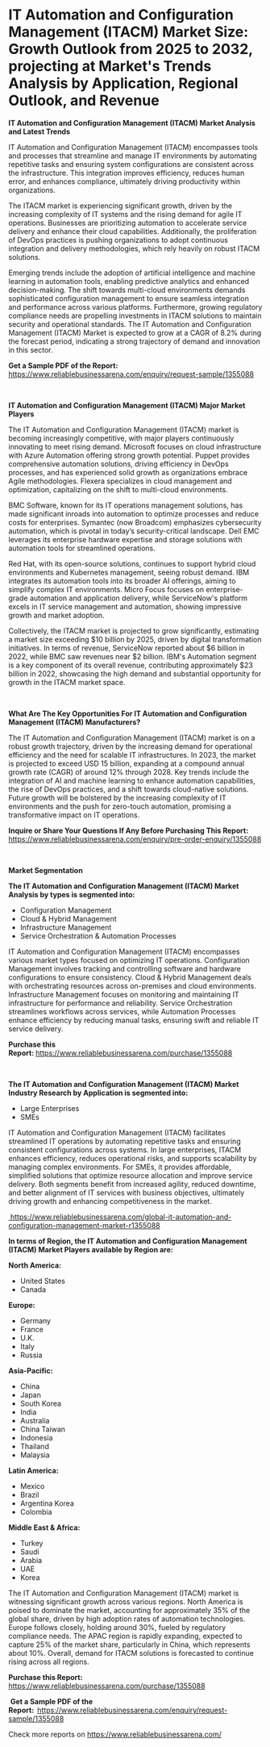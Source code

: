 <p><h1>IT Automation and Configuration Management (ITACM) Market Size: Growth Outlook from 2025 to 2032, projecting at Market's Trends Analysis by Application, Regional Outlook, and Revenue</h1></p><p><strong>IT Automation and Configuration Management (ITACM) Market Analysis and Latest Trends</strong></p>
<p><p>IT Automation and Configuration Management (ITACM) encompasses tools and processes that streamline and manage IT environments by automating repetitive tasks and ensuring system configurations are consistent across the infrastructure. This integration improves efficiency, reduces human error, and enhances compliance, ultimately driving productivity within organizations.</p><p>The ITACM market is experiencing significant growth, driven by the increasing complexity of IT systems and the rising demand for agile IT operations. Businesses are prioritizing automation to accelerate service delivery and enhance their cloud capabilities. Additionally, the proliferation of DevOps practices is pushing organizations to adopt continuous integration and delivery methodologies, which rely heavily on robust ITACM solutions.</p><p>Emerging trends include the adoption of artificial intelligence and machine learning in automation tools, enabling predictive analytics and enhanced decision-making. The shift towards multi-cloud environments demands sophisticated configuration management to ensure seamless integration and performance across various platforms. Furthermore, growing regulatory compliance needs are propelling investments in ITACM solutions to maintain security and operational standards. The IT Automation and Configuration Management (ITACM) Market is expected to grow at a CAGR of 8.2% during the forecast period, indicating a strong trajectory of demand and innovation in this sector.</p></p>
<p><strong>Get a Sample PDF of the Report:&nbsp;</strong> <a href="https://www.reliablebusinessarena.com/enquiry/request-sample/1355088?utm_campaign=3368&utm_medium=2&utm_source=Github&utm_content=ia&utm_term=11032025&utm_id=it-automation-and-configuration-management-itacm">https://www.reliablebusinessarena.com/enquiry/request-sample/1355088</a></p>
<p>&nbsp;</p>
<p><strong>IT Automation and Configuration Management (ITACM) Major Market Players</strong></p>
<p><p>The IT Automation and Configuration Management (ITACM) market is becoming increasingly competitive, with major players continuously innovating to meet rising demand. Microsoft focuses on cloud infrastructure with Azure Automation offering strong growth potential. Puppet provides comprehensive automation solutions, driving efficiency in DevOps processes, and has experienced solid growth as organizations embrace Agile methodologies. Flexera specializes in cloud management and optimization, capitalizing on the shift to multi-cloud environments.</p><p>BMC Software, known for its IT operations management solutions, has made significant inroads into automation to optimize processes and reduce costs for enterprises. Symantec (now Broadcom) emphasizes cybersecurity automation, which is pivotal in today’s security-critical landscape. Dell EMC leverages its enterprise hardware expertise and storage solutions with automation tools for streamlined operations.</p><p>Red Hat, with its open-source solutions, continues to support hybrid cloud environments and Kubernetes management, seeing robust demand. IBM integrates its automation tools into its broader AI offerings, aiming to simplify complex IT environments. Micro Focus focuses on enterprise-grade automation and application delivery, while ServiceNow's platform excels in IT service management and automation, showing impressive growth and market adoption.</p><p>Collectively, the ITACM market is projected to grow significantly, estimating a market size exceeding $10 billion by 2025, driven by digital transformation initiatives. In terms of revenue, ServiceNow reported about $6 billion in 2022, while BMC saw revenues near $2 billion. IBM's Automation segment is a key component of its overall revenue, contributing approximately $23 billion in 2022, showcasing the high demand and substantial opportunity for growth in the ITACM market space.</p></p>
<p>&nbsp;</p>
<p><strong>What Are The Key Opportunities For IT Automation and Configuration Management (ITACM) Manufacturers?</strong></p>
<p><p>The IT Automation and Configuration Management (ITACM) market is on a robust growth trajectory, driven by the increasing demand for operational efficiency and the need for scalable IT infrastructures. In 2023, the market is projected to exceed USD 15 billion, expanding at a compound annual growth rate (CAGR) of around 12% through 2028. Key trends include the integration of AI and machine learning to enhance automation capabilities, the rise of DevOps practices, and a shift towards cloud-native solutions. Future growth will be bolstered by the increasing complexity of IT environments and the push for zero-touch automation, promising a transformative impact on IT operations.</p></p>
<p><strong>Inquire or Share Your Questions If Any Before Purchasing This Report:</strong> <a href="https://www.reliablebusinessarena.com/enquiry/pre-order-enquiry/1355088?utm_campaign=3368&utm_medium=2&utm_source=Github&utm_content=ia&utm_term=11032025&utm_id=it-automation-and-configuration-management-itacm">https://www.reliablebusinessarena.com/enquiry/pre-order-enquiry/1355088</a></p>
<p>&nbsp;</p>
<p><strong>Market Segmentation</strong></p>
<p><strong>The IT Automation and Configuration Management (ITACM) Market Analysis by types is segmented into:</strong></p>
<p><ul><li>Configuration Management</li><li>Cloud & Hybrid Management</li><li>Infrastructure Management</li><li>Service Orchestration & Automation Processes</li></ul></p>
<p><p>IT Automation and Configuration Management (ITACM) encompasses various market types focused on optimizing IT operations. Configuration Management involves tracking and controlling software and hardware configurations to ensure consistency. Cloud & Hybrid Management deals with orchestrating resources across on-premises and cloud environments. Infrastructure Management focuses on monitoring and maintaining IT infrastructure for performance and reliability. Service Orchestration streamlines workflows across services, while Automation Processes enhance efficiency by reducing manual tasks, ensuring swift and reliable IT service delivery.</p></p>
<p><strong>Purchase this Report:&nbsp;</strong><a href="https://www.reliablebusinessarena.com/purchase/1355088?utm_campaign=3368&utm_medium=2&utm_source=Github&utm_content=ia&utm_term=11032025&utm_id=it-automation-and-configuration-management-itacm">https://www.reliablebusinessarena.com/purchase/1355088</a></p>
<p>&nbsp;</p>
<p><strong>The IT Automation and Configuration Management (ITACM) Market Industry Research by Application is segmented into:</strong></p>
<p><ul><li>Large Enterprises</li><li>SMEs</li></ul></p>
<p><p>IT Automation and Configuration Management (ITACM) facilitates streamlined IT operations by automating repetitive tasks and ensuring consistent configurations across systems. In large enterprises, ITACM enhances efficiency, reduces operational risks, and supports scalability by managing complex environments. For SMEs, it provides affordable, simplified solutions that optimize resource allocation and improve service delivery. Both segments benefit from increased agility, reduced downtime, and better alignment of IT services with business objectives, ultimately driving growth and enhancing competitiveness in the market.</p></p>
<p><a href="https://www.reliablebusinessarena.com/global-it-automation-and-configuration-management-market-r1355088?utm_campaign=3368&utm_medium=2&utm_source=Github&utm_content=ia&utm_term=11032025&utm_id=it-automation-and-configuration-management-itacm">&nbsp;https://www.reliablebusinessarena.com/global-it-automation-and-configuration-management-market-r1355088</a></p>
<p><strong>In terms of Region, the IT Automation and Configuration Management (ITACM) Market Players available by Region are:</strong></p>
<p>
    <p> <strong> North America: </strong>
        <ul>
            <li>United States</li>
            <li>Canada</li>
        </ul>
        </p> 
    <p> <strong> Europe: </strong>
        <ul>
            <li>Germany</li>
            <li>France</li>
            <li>U.K.</li>
            <li>Italy</li>
            <li>Russia</li>
        </ul>
        </p> 
    <p> <strong> Asia-Pacific: </strong>
        <ul>
            <li>China</li>
            <li>Japan</li>
            <li>South Korea</li>
            <li>India</li>
            <li>Australia</li>
            <li>China Taiwan</li>
            <li>Indonesia</li>
            <li>Thailand</li>
            <li>Malaysia</li>
        </ul>
        </p> 
    <p> <strong> Latin America: </strong>
        <ul>
            <li>Mexico</li>
            <li>Brazil</li>
            <li>Argentina Korea</li>
            <li>Colombia</li>
        </ul>
        </p> 
    <p> <strong> Middle East & Africa: </strong>
        <ul>
            <li>Turkey</li>
            <li>Saudi</li>
            <li>Arabia</li>
            <li>UAE</li>
            <li>Korea</li>
        </ul>
    </p>
    </p>
<p><p>The IT Automation and Configuration Management (ITACM) market is witnessing significant growth across various regions. North America is poised to dominate the market, accounting for approximately 35% of the global share, driven by high adoption rates of automation technologies. Europe follows closely, holding around 30%, fueled by regulatory compliance needs. The APAC region is rapidly expanding, expected to capture 25% of the market share, particularly in China, which represents about 10%. Overall, demand for ITACM solutions is forecasted to continue rising across all regions.</p></p>
<p><strong>Purchase this Report: </strong><a href="https://www.reliablebusinessarena.com/purchase/1355088?utm_campaign=3368&utm_medium=2&utm_source=Github&utm_content=ia&utm_term=11032025&utm_id=it-automation-and-configuration-management-itacm">https://www.reliablebusinessarena.com/purchase/1355088</a></p>
<p>&nbsp;<strong>Get a Sample PDF of the Report:&nbsp;&nbsp;</strong><a href="https://www.reliablebusinessarena.com/enquiry/request-sample/1355088?utm_campaign=3368&utm_medium=2&utm_source=Github&utm_content=ia&utm_term=11032025&utm_id=it-automation-and-configuration-management-itacm">https://www.reliablebusinessarena.com/enquiry/request-sample/1355088</a></p>
<p><strong></strong></p>
<p>Check more reports on <a href="https://www.reliablebusinessarena.com/?utm_campaign=3368&utm_medium=2&utm_source=Github&utm_content=ia&utm_term=11032025&utm_id=it-automation-and-configuration-management-itacm">https://www.reliablebusinessarena.com/</a></p>
